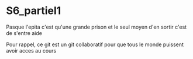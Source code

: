 # S6_partiel1
Pasque l'epita c'est qu'une grande prison et le seul moyen d'en sortir c'est de s'entre aide

Pour rappel, ce git est un git collaboratif pour que tous le monde puissent avoir acces au cours

